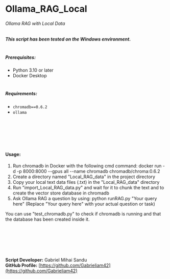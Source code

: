 # Ollama_RAG_Local

###### Ollama RAG with Local Data

##### This script has been tested on the Windows environment.
#

##### Prerequisites:

- Python 3.10 or later
- Docker Desktop
#

##### Requirements:

- `chromadb==0.6.2`
- `ollama`




<br><br>





<br><br>

#### Usage:

1. Run chromadb in Docker with the following cmd command: docker run -d -p 8000:8000 --gpus all --name chromadb chromadb/chroma:0.6.2
2. Create a directory named "Local_RAG_data" in the project directory
3. Copy your local text data files (.txt) in the "Local_RAG_data" directory
4. Run "import_Local_RAG_data.py" and wait for it to chunk the text and to create the vector store database in chromadb
5. Ask Ollama RAG a question by using: python runRAG.py "Your query here" (Replace "Your query here" with your actual question or task)

You can use "test_chromadb.py" to check if chromadb is running and that the database has been created inside it.

<br><br>





<br><br>


**Script Developer:** Gabriel Mihai Sandu  
**GitHub Profile:** [https://github.com/Gabrieliam42](https://github.com/Gabrieliam42)
